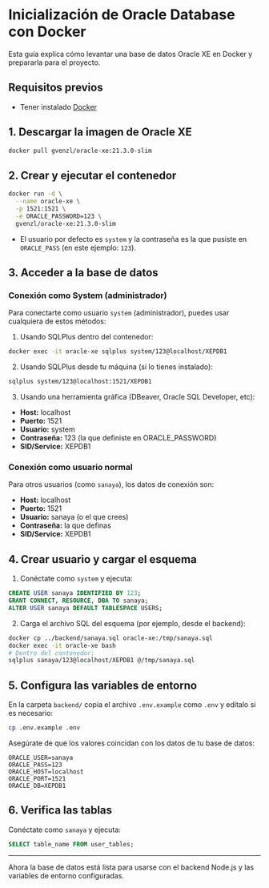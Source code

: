 # Inicialización de Oracle Database con Docker

Esta guía explica cómo levantar una base de datos Oracle XE en Docker y prepararla para el proyecto.

## Requisitos previos
- Tener instalado [Docker](https://docs.docker.com/get-docker/)

## 1. Descargar la imagen de Oracle XE

```bash
docker pull gvenzl/oracle-xe:21.3.0-slim
```

## 2. Crear y ejecutar el contenedor

```bash
docker run -d \
  --name oracle-xe \
  -p 1521:1521 \
  -e ORACLE_PASSWORD=123 \
  gvenzl/oracle-xe:21.3.0-slim
```

- El usuario por defecto es `system` y la contraseña es la que pusiste en `ORACLE_PASS` (en este ejemplo: `123`).

## 3. Acceder a la base de datos

### Conexión como System (administrador)

Para conectarte como usuario `system` (administrador), puedes usar cualquiera de estos métodos:

1. Usando SQLPlus dentro del contenedor:
```bash
docker exec -it oracle-xe sqlplus system/123@localhost/XEPDB1
```

2. Usando SQLPlus desde tu máquina (si lo tienes instalado):
```bash
sqlplus system/123@localhost:1521/XEPDB1
```

3. Usando una herramienta gráfica (DBeaver, Oracle SQL Developer, etc):
- **Host:** localhost
- **Puerto:** 1521
- **Usuario:** system
- **Contraseña:** 123 (la que definiste en ORACLE_PASSWORD)
- **SID/Service:** XEPDB1

### Conexión como usuario normal

Para otros usuarios (como `sanaya`), los datos de conexión son:

- **Host:** localhost
- **Puerto:** 1521
- **Usuario:** sanaya (o el que crees)
- **Contraseña:** la que definas
- **SID/Service:** XEPDB1

## 4. Crear usuario y cargar el esquema

1. Conéctate como `system` y ejecuta:

```sql
CREATE USER sanaya IDENTIFIED BY 123;
GRANT CONNECT, RESOURCE, DBA TO sanaya;
ALTER USER sanaya DEFAULT TABLESPACE USERS;
```

2. Carga el archivo SQL del esquema (por ejemplo, desde el backend):

```bash
docker cp ../backend/sanaya.sql oracle-xe:/tmp/sanaya.sql
docker exec -it oracle-xe bash
# Dentro del contenedor:
sqlplus sanaya/123@localhost/XEPDB1 @/tmp/sanaya.sql
```

## 5. Configura las variables de entorno

En la carpeta `backend/` copia el archivo `.env.example` como `.env` y edítalo si es necesario:

```bash
cp .env.example .env
```

Asegúrate de que los valores coincidan con los datos de tu base de datos:

```
ORACLE_USER=sanaya
ORACLE_PASS=123
ORACLE_HOST=localhost
ORACLE_PORT=1521
ORACLE_DB=XEPDB1
```

## 6. Verifica las tablas

Conéctate como `sanaya` y ejecuta:

```sql
SELECT table_name FROM user_tables;
```

---

Ahora la base de datos está lista para usarse con el backend Node.js y las variables de entorno configuradas.
